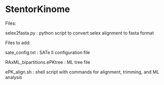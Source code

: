 # StentorKinome

Files:

selex2fasta.py : python script to convert selex alignment to fasta format



Files to add:

sate_config.txt : SATe II configuration file

RAxML_bipartitions.ePKtree : ML tree file

ePK_align.sh : shell script with commands for alignment, trimming, and ML analysis 